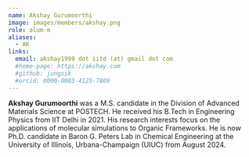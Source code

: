 ```yaml
---
name: Akshay Gurumoorthi
image: images/members/akshay.png
role: alum-m
aliases:
  - AK
links: 
  email: akshay1999 dot iitd (at) gmail dot com
  #home-page: https://akshay.com
  #github: jungsik
  #orcid: 0000-0003-4125-7809
---
```


**Akshay Gurumoorthi** was a M.S. candidate in the Division of Advanced Materials Science at POSTECH. He received his B.Tech in Engineering Physics from IIT Delhi in 2021. His research interests focus on the applications of molecular simulations to Organic Frameworks. He is now Ph.D. candidate in Baron G. Peters Lab in Chemical Engineering at the University of Illinois, Urbana-Champaign (UIUC) from August 2024.
